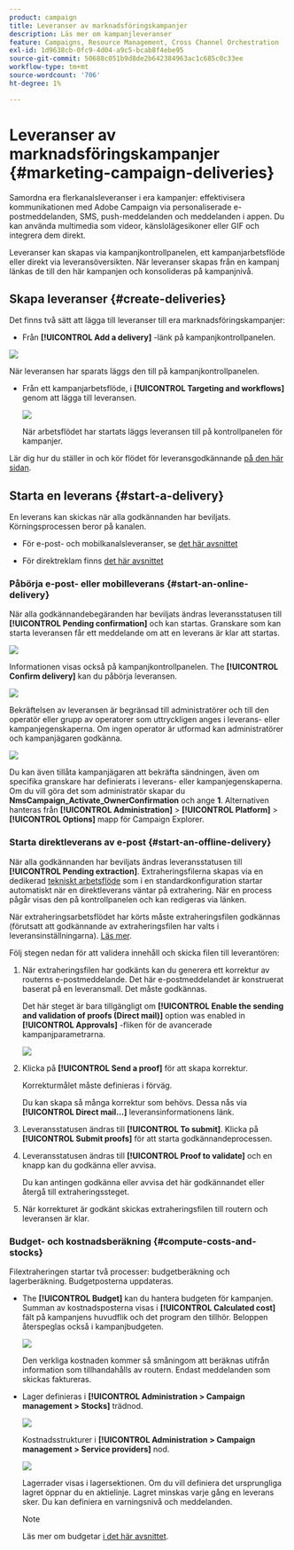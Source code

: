 ```yaml
---
product: campaign
title: Leveranser av marknadsföringskampanjer
description: Läs mer om kampanjleveranser
feature: Campaigns, Resource Management, Cross Channel Orchestration
exl-id: 1d9638cb-0fc9-4d04-a9c5-bcab8f4ebe95
source-git-commit: 50688c051b9d8de2b642384963ac1c685c0c33ee
workflow-type: tm+mt
source-wordcount: '706'
ht-degree: 1%

---
```


# Leveranser av marknadsföringskampanjer {#marketing-campaign-deliveries}

Samordna era flerkanalsleveranser i era kampanjer: effektivisera kommunikationen med Adobe Campaign via personaliserade e-postmeddelanden, SMS, push-meddelanden och meddelanden i appen. Du kan använda multimedia som videor, känslolägesikoner eller GIF och integrera dem direkt.

Leveranser kan skapas via kampanjkontrollpanelen, ett kampanjarbetsflöde eller direkt via leveransöversikten. När leveranser skapas från en kampanj länkas de till den här kampanjen och konsolideras på kampanjnivå.

## Skapa leveranser {#create-deliveries}

Det finns två sätt att lägga till leveranser till era marknadsföringskampanjer:

* Från **[!UICONTROL Add a delivery]** -länk på kampanjkontrollpanelen.

![](assets/campaign_op_add_delivery.png)

När leveransen har sparats läggs den till på kampanjkontrollpanelen.

* Från ett kampanjarbetsflöde, i **[!UICONTROL Targeting and workflows]** genom att lägga till leveransen.

   ![](assets/campaign-wf-delivery.png)

   När arbetsflödet har startats läggs leveransen till på kontrollpanelen för kampanjer.

Lär dig hur du ställer in och kör flödet för leveransgodkännande [på den här sidan](marketing-campaign-approval.md).

## Starta en leverans {#start-a-delivery}

En leverans kan skickas när alla godkännanden har beviljats. Körningsprocessen beror på kanalen.

* För e-post- och mobilkanalsleveranser, se [det här avsnittet](#start-an-online-delivery)

* För direktreklam finns [det här avsnittet](#start-an-offline-delivery)

### Påbörja e-post- eller mobilleverans {#start-an-online-delivery}

När alla godkännandebegäranden har beviljats ändras leveransstatusen till **[!UICONTROL Pending confirmation]** och kan startas. Granskare som kan starta leveransen får ett meddelande om att en leverans är klar att startas.

![](assets/confirm-delivery.png)

Informationen visas också på kampanjkontrollpanelen. The **[!UICONTROL Confirm delivery]** kan du påbörja leveransen.

![](assets/confirm-delivery-from-dashboard.png)

Bekräftelsen av leveransen är begränsad till administratörer och till den operatör eller grupp av operatorer som uttryckligen anges i leverans- eller kampanjegenskaperna. Om ingen operator är utformad kan administratörer och kampanjägaren godkänna.

![](assets/select-delivery-reviewers.png)

Du kan även tillåta kampanjägaren att bekräfta sändningen, även om specifika granskare har definierats i leverans- eller kampanjegenskaperna. Om du vill göra det som administratör skapar du **NmsCampaign_Activate_OwnerConfirmation** och ange **1**. Alternativen hanteras från **[!UICONTROL Administration]** > **[!UICONTROL Platform]** > **[!UICONTROL Options]** mapp för Campaign Explorer.


### Starta direktleverans av e-post {#start-an-offline-delivery}

När alla godkännanden har beviljats ändras leveransstatusen till **[!UICONTROL Pending extraction]**. Extraheringsfilerna skapas via en dedikerad [tekniskt arbetsflöde](../workflow/technical-workflows.md) som i en standardkonfiguration startar automatiskt när en direktleverans väntar på extrahering. När en process pågår visas den på kontrollpanelen och kan redigeras via länken.

När extraheringsarbetsflödet har körts måste extraheringsfilen godkännas (förutsatt att godkännande av extraheringsfilen har valts i leveransinställningarna). [Läs mer](marketing-campaign-approval.md#approving-an-extraction-file).

Följ stegen nedan för att validera innehåll och skicka filen till leverantören:

1. När extraheringsfilen har godkänts kan du generera ett korrektur av routerns e-postmeddelande. Det här e-postmeddelandet är konstruerat baserat på en leveransmall. Det måste godkännas.

   Det här steget är bara tillgängligt om **[!UICONTROL Enable the sending and validation of proofs (Direct mail)]** option was enabled in **[!UICONTROL Approvals]** -fliken för de avancerade kampanjparametrarna.

   ![](assets/enable-proof-validation.png)

1. Klicka på **[!UICONTROL Send a proof]** för att skapa korrektur.

   Korrekturmålet måste definieras i förväg.

   Du kan skapa så många korrektur som behövs. Dessa nås via **[!UICONTROL Direct mail...]** leveransinformationens länk.

1. Leveransstatusen ändras till **[!UICONTROL To submit]**. Klicka på **[!UICONTROL Submit proofs]** för att starta godkännandeprocessen.

1. Leveransstatusen ändras till **[!UICONTROL Proof to validate]** och en knapp kan du godkänna eller avvisa.

   Du kan antingen godkänna eller avvisa det här godkännandet eller återgå till extraheringssteget.

1. När korrekturet är godkänt skickas extraheringsfilen till routern och leveransen är klar.

### Budget- och kostnadsberäkning {#compute-costs-and-stocks}

Filextraheringen startar två processer: budgetberäkning och lagerberäkning. Budgetposterna uppdateras.

* The **[!UICONTROL Budget]** kan du hantera budgeten för kampanjen. Summan av kostnadsposterna visas i **[!UICONTROL Calculated cost]** fält på kampanjens huvudflik och det program den tillhör. Beloppen återspeglas också i kampanjbudgeten.

   ![](assets/campaign-budget-tab.png)

   Den verkliga kostnaden kommer så småningom att beräknas utifrån information som tillhandahålls av routern. Endast meddelanden som skickas faktureras.

* Lager definieras i **[!UICONTROL Administration > Campaign management > Stocks]** trädnod.

   ![](assets/campaign-stocks.png)

   Kostnadsstrukturer i **[!UICONTROL Administration > Campaign management > Service providers]** nod.

   ![](assets/campaign-service-providers.png)

   Lagerrader visas i lagersektionen. Om du vill definiera det ursprungliga lagret öppnar du en aktielinje. Lagret minskas varje gång en leverans sker. Du kan definiera en varningsnivå och meddelanden.


   >[!NOTE]
   >
   >Läs mer om budgetar [i det här avsnittet](providers--stocks-and-budgets.md).
